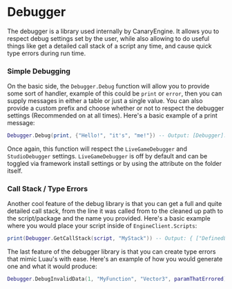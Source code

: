# Debugger

The debugger is a library used internally by CanaryEngine. It allows you to respect debug settings set by the user, while also allowing to do useful things like get a detailed call stack of a script any time, and cause quick type errors during run time.

### Simple Debugging

On the basic side, the `Debugger.Debug` function will allow you to provide some sort of handler, example of this could be `print` or `error`, then you can supply messages in either a table or just a single value. You can also provide a custom prefix and choose whether or not to respect the debugger settings (Recommended on at all times). Here's a basic example of a print message:

```lua
Debugger.Debug(print, {"Hello!", "it's", "me!"}) -- Output: [Debugger]: Hello! it's me!
```

Once again, this function will respect the `LiveGameDebugger` and `StudioDebugger` settings. `LiveGameDebugger` is off by default and can be toggled via framework install settings or by using the attribute on the folder itself.

### Call Stack / Type Errors

Another cool feature of the debug library is that you can get a full and quite detailed call stack, from the line it was called from to the cleaned up path to the script/package and the name you provided. Here's a basic example where you would place your script inside of `EngineClient.Scripts`:

```lua
print(Debugger.GetCallStack(script, "MyStack")) -- Output: { ["DefinedLine"] = 19, ["Name"] = "MyStack", ["Source"] = "EngineClient.Scripts.ClientScript" }
```

The last feature of the debugger library is that you can create type errors that mimic Luau's with ease. Here's an example of how you would generate one and what it would produce:

```lua
Debugger.DebugInvalidData(1, "MyFunction", "Vector3", paramThatErrored) -- Output (Error): invalid argument #1 to 'MyFunction' (Vector3 expected, got number)
```
